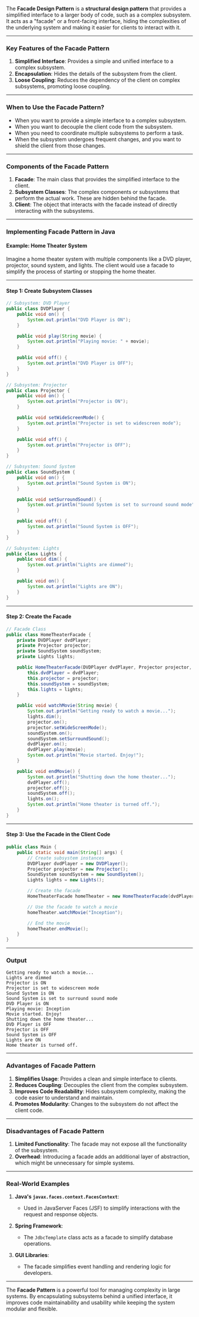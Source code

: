 The **Facade Design Pattern** is a **structural design pattern** that provides a simplified interface to a larger body of code, such as a complex subsystem. It acts as a "facade" or a front-facing interface, hiding the complexities of the underlying system and making it easier for clients to interact with it.

---

### **Key Features of the Facade Pattern**
1. **Simplified Interface**: Provides a simple and unified interface to a complex subsystem.
2. **Encapsulation**: Hides the details of the subsystem from the client.
3. **Loose Coupling**: Reduces the dependency of the client on complex subsystems, promoting loose coupling.

---

### **When to Use the Facade Pattern?**
- When you want to provide a simple interface to a complex subsystem.
- When you want to decouple the client code from the subsystem.
- When you need to coordinate multiple subsystems to perform a task.
- When the subsystem undergoes frequent changes, and you want to shield the client from those changes.

---

### **Components of the Facade Pattern**
1. **Facade**: The main class that provides the simplified interface to the client.
2. **Subsystem Classes**: The complex components or subsystems that perform the actual work. These are hidden behind the facade.
3. **Client**: The object that interacts with the facade instead of directly interacting with the subsystems.

---

### **Implementing Facade Pattern in Java**

#### Example: Home Theater System

Imagine a home theater system with multiple components like a DVD player, projector, sound system, and lights. The client would use a facade to simplify the process of starting or stopping the home theater.

---

#### **Step 1: Create Subsystem Classes**
```java
// Subsystem: DVD Player
public class DVDPlayer {
    public void on() {
        System.out.println("DVD Player is ON");
    }

    public void play(String movie) {
        System.out.println("Playing movie: " + movie);
    }

    public void off() {
        System.out.println("DVD Player is OFF");
    }
}

// Subsystem: Projector
public class Projector {
    public void on() {
        System.out.println("Projector is ON");
    }

    public void setWideScreenMode() {
        System.out.println("Projector is set to widescreen mode");
    }

    public void off() {
        System.out.println("Projector is OFF");
    }
}

// Subsystem: Sound System
public class SoundSystem {
    public void on() {
        System.out.println("Sound System is ON");
    }

    public void setSurroundSound() {
        System.out.println("Sound System is set to surround sound mode");
    }

    public void off() {
        System.out.println("Sound System is OFF");
    }
}

// Subsystem: Lights
public class Lights {
    public void dim() {
        System.out.println("Lights are dimmed");
    }

    public void on() {
        System.out.println("Lights are ON");
    }
}
```

---

#### **Step 2: Create the Facade**
```java
// Facade Class
public class HomeTheaterFacade {
    private DVDPlayer dvdPlayer;
    private Projector projector;
    private SoundSystem soundSystem;
    private Lights lights;

    public HomeTheaterFacade(DVDPlayer dvdPlayer, Projector projector, SoundSystem soundSystem, Lights lights) {
        this.dvdPlayer = dvdPlayer;
        this.projector = projector;
        this.soundSystem = soundSystem;
        this.lights = lights;
    }

    public void watchMovie(String movie) {
        System.out.println("Getting ready to watch a movie...");
        lights.dim();
        projector.on();
        projector.setWideScreenMode();
        soundSystem.on();
        soundSystem.setSurroundSound();
        dvdPlayer.on();
        dvdPlayer.play(movie);
        System.out.println("Movie started. Enjoy!");
    }

    public void endMovie() {
        System.out.println("Shutting down the home theater...");
        dvdPlayer.off();
        projector.off();
        soundSystem.off();
        lights.on();
        System.out.println("Home theater is turned off.");
    }
}
```

---

#### **Step 3: Use the Facade in the Client Code**
```java
public class Main {
    public static void main(String[] args) {
        // Create subsystem instances
        DVDPlayer dvdPlayer = new DVDPlayer();
        Projector projector = new Projector();
        SoundSystem soundSystem = new SoundSystem();
        Lights lights = new Lights();

        // Create the facade
        HomeTheaterFacade homeTheater = new HomeTheaterFacade(dvdPlayer, projector, soundSystem, lights);

        // Use the facade to watch a movie
        homeTheater.watchMovie("Inception");

        // End the movie
        homeTheater.endMovie();
    }
}
```

---

### **Output**
```
Getting ready to watch a movie...
Lights are dimmed
Projector is ON
Projector is set to widescreen mode
Sound System is ON
Sound System is set to surround sound mode
DVD Player is ON
Playing movie: Inception
Movie started. Enjoy!
Shutting down the home theater...
DVD Player is OFF
Projector is OFF
Sound System is OFF
Lights are ON
Home theater is turned off.
```

---

### **Advantages of Facade Pattern**
1. **Simplifies Usage**: Provides a clean and simple interface to clients.
2. **Reduces Coupling**: Decouples the client from the complex subsystem.
3. **Improves Code Readability**: Hides subsystem complexity, making the code easier to understand and maintain.
4. **Promotes Modularity**: Changes to the subsystem do not affect the client code.

---

### **Disadvantages of Facade Pattern**
1. **Limited Functionality**: The facade may not expose all the functionality of the subsystem.
2. **Overhead**: Introducing a facade adds an additional layer of abstraction, which might be unnecessary for simple systems.

---

### **Real-World Examples**
1. **Java's `javax.faces.context.FacesContext`**:
   - Used in JavaServer Faces (JSF) to simplify interactions with the request and response objects.
   
2. **Spring Framework**:
   - The `JdbcTemplate` class acts as a facade to simplify database operations.

3. **GUI Libraries**:
   - The facade simplifies event handling and rendering logic for developers.

---

The **Facade Pattern** is a powerful tool for managing complexity in large systems. By encapsulating subsystems behind a unified interface, it improves code maintainability and usability while keeping the system modular and flexible.